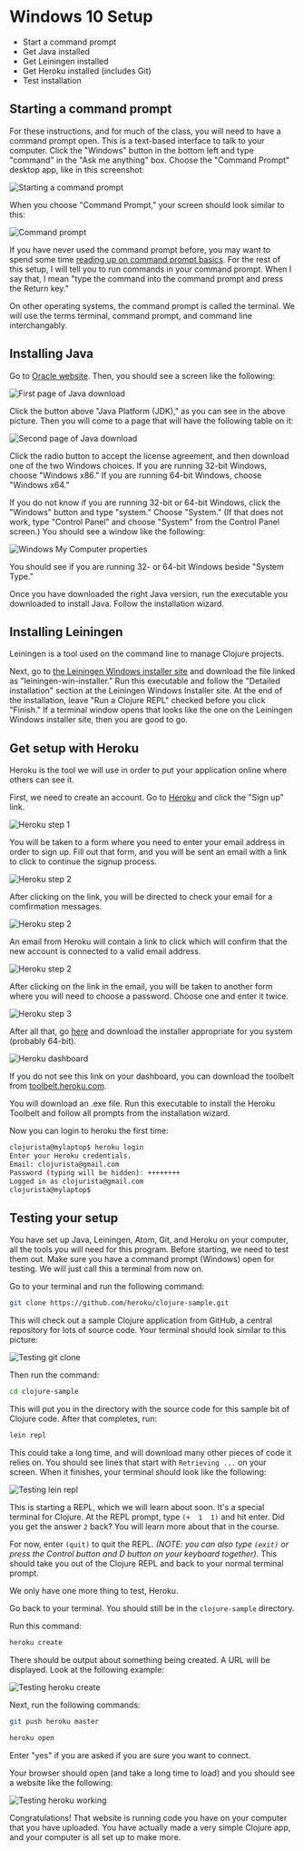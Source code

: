 Windows 10 Setup
===============

* Start a command prompt
* Get Java installed
* Get Leiningen installed
* Get Heroku installed (includes Git)
* Test installation

## Starting a command prompt

For these instructions, and for much of the class, you will need to have a command prompt open. This is a text-based interface to talk to your computer. Click the "Windows" button in the bottom left and type "command" in the "Ask me anything" box. Choose the "Command Prompt" desktop app, like in this screenshot:

![Starting a command prompt](/assets/images/installfest/win10/starting-command-prompt.png)

When you choose "Command Prompt," your screen should look similar to this:

![Command prompt](/assets/images/installfest/win10/command-prompt.png)

If you have never used the command prompt before, you may want to spend some time [reading up on command prompt basics](http://dosprompt.info/). For the rest of this setup, I will tell you to run commands in your command prompt. When I say that, I mean "type the command into the command prompt and press the Return key."

On other operating systems, the command prompt is called the terminal. We will use the terms terminal, command prompt, and command line interchangably.

## Installing Java

Go to [Oracle website](http://www.oracle.com/technetwork/java/javase/downloads/jdk8-downloads-2133151.html). Then, you should see a screen like the following:

![First page of Java download](/assets/images/installfest/win/java-download1.png)

Click the button above "Java Platform (JDK)," as you can see in the above picture. Then you will come to a page that will have the following table on it:

![Second page of Java download](/assets/images/installfest/win/java-download2.png)

Click the radio button to accept the license agreement, and then download one of the two Windows choices. If you are running 32-bit Windows, choose "Windows x86." If you are running 64-bit Windows, choose "Windows x64."

If you do not know if you are running 32-bit or 64-bit Windows, click the "Windows" button and type "system." Choose "System." (If that does not work, type "Control Panel" and choose "System" from the Control Panel screen.) You should see a window like the following:

![Windows My Computer properties](/assets/images/installfest/win10/system-properties.png)


You should see if you are running 32- or 64-bit Windows beside "System Type."

Once you have downloaded the right Java version, run the executable you downloaded to install Java. Follow the installation wizard.

## Installing Leiningen

Leiningen is a tool used on the command line to manage Clojure projects.

Next, go to [the Leiningen Windows installer site](http://leiningen-win-installer.djpowell.net/) and download the file linked as "leiningen-win-installer." Run this executable and follow the "Detailed installation" section at the Leiningen Windows Installer site. At the end of the installation, leave "Run a Clojure REPL" checked before you click "Finish." If a terminal window opens that looks like the one on the Leiningen Windows installer site, then you are good to go.

## Get setup with Heroku

Heroku is the tool we will use in order to put your application online where others can see it.

First, we need to create an account. Go to [Heroku](http://heroku.com) and click the "Sign up" link.

![Heroku step 1](/assets/images/installfest/heroku-step1.png)

You will be taken to a form where you need to enter your email address in order to sign up. Fill out that form, and you will be sent an email with a link to click to continue the signup process.

![Heroku step 2](/assets/images/installfest/win10/heroku-step2.png)

After clicking on the link, you will be directed to check your email for a comfirmation messages.

![Heroku step 2](/assets/images/installfest/win10/heroku-step2a.png)

An email from Heroku will contain a link to click which will confirm that the new account is connected to a valid email address.

![Heroku step 2](/assets/images/installfest/win10/heroku-step2b.png)

After clicking on the link in the email, you will be taken to another form where you will need to choose a password. Choose one and enter it twice.

![Heroku step 3](/assets/images/installfest/win10/heroku-step3.png)

After all that, go [here](https://devcenter.heroku.com/articles/getting-started-with-clojure#set-up) and download the installer appropriate for you system (probably 64-bit).

![Heroku dashboard](/assets/images/installfest/win10/heroku-getting-started.png)

If you do not see this link on your dashboard, you can download the toolbelt from [toolbelt.heroku.com](https://toolbelt.heroku.com/).

You will download an .exe file. Run this executable to install the Heroku Toolbelt and follow all prompts from the installation wizard.

Now you can login to heroku the first time:

```bash
clojurista@mylaptop$ heroku login
Enter your Heroku credentials.
Email: clojurista@gmail.com
Password (typing will be hidden): ++++++++
Logged in as clojurista@gmail.com
clojurista@mylaptop$
```
## Testing your setup

You have set up Java, Leiningen, Atom, Git, and Heroku on your computer, all the tools you will need for this program. Before starting, we need to test them out. Make sure you have a command prompt (Windows) open for testing. We will just call this a terminal from now on.

Go to your terminal and run the following command:

```bash
git clone https://github.com/heroku/clojure-sample.git
```

This will check out a sample Clojure application from GitHub, a central repository for lots of source code. Your terminal should look similar to this picture:

![Testing git clone](/assets/images/installfest/win7/testing-step1.png)

Then run the command:

```bash
cd clojure-sample
```

This will put you in the directory with the source code for this sample bit of Clojure code. After that completes, run:

```bash
lein repl
```

This could take a long time, and will download many other pieces of code it relies on. You should see lines that start with `Retrieving ...` on your screen. When it finishes, your terminal should look like the following:

![Testing lein repl](/assets/images/installfest/win7/testing-step2.png)

This is starting a REPL, which we will learn about soon. It's a special terminal for Clojure. At the REPL prompt, type `(+  1  1)` and hit enter. Did you get the answer `2` back? You will learn more about that in the course.

For now, enter `(quit)` to quit the REPL. _(NOTE: you can also type `(exit)` or press the Control button and D button on your keyboard together)_.
This should take you out of the Clojure REPL and back to your normal terminal prompt.

We only have one more thing to test, Heroku.

Go back to your terminal. You should still be in the `clojure-sample` directory.

Run this command:

```bash
heroku create
```

There should be output about something being created. A URL will be displayed. Look at the following example:

![Testing heroku create](/assets/images/installfest/win7/testing-step5.png)

Next, run the following commands:

```bash
git push heroku master

heroku open
```

Enter "yes" if you are asked if you are sure you want to connect.

Your browser should open (and take a long time to load) and you should see a website like the following:

![Testing heroku working](/assets/images/installfest/win7/testing-step6.png)

Congratulations! That website is running code you have on your computer that you have uploaded. You have actually made a very simple Clojure app, and your computer is all set up to make more.
